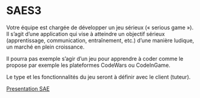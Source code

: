 # SAES3

Votre équipe est chargée de développer un jeu sérieux (« serious
game »). 
Il s’agit d’une application qui vise à atteindre un objectif
sérieux (apprentissage, communication, entraînement, etc.)
d’une manière ludique, un marché en plein croissance.

Il pourra pas exemple s’agir d’un jeu pour apprendre à coder
comme le propose par exemple les plateformes CodeWars ou
CodeInGame. 

Le type et les fonctionnalités du jeu seront à
définir avec le client (tuteur).

[Presentation SAE](https://github.com/Aehnt/SAES3/files/9753629/2022_SAE_S3_presentation.pdf)
